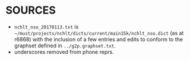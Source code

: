 SOURCES
=======

- `nchlt_nso_20170113.txt` is `~/must/projects/nchlt/dicts/current/main15k/nchlt_nso.dict` (as at r6868) with the inclusion of a few entries and edits to conform to the graphset defined in `../g2p.graphset.txt`.
- underscores removed from phone reprs.
